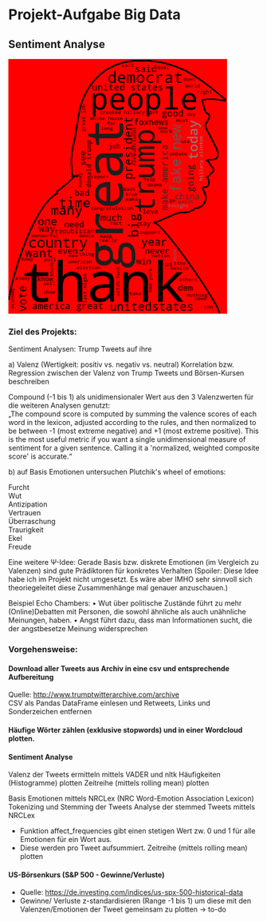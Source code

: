 # Projekt-Aufgabe Big Data
## Sentiment Analyse

![alt text](https://github.com/skrause-data/trump_tweets/blob/master/wordcloud.png)



### Ziel des Projekts:
Sentiment Analysen: Trump Tweets auf ihre 

a) Valenz (Wertigkeit: positiv vs. negativ vs. neutral)
Korrelation bzw. Regression zwischen der Valenz von Trump Tweets und Börsen-Kursen beschreiben

Compound (-1 bis 1) als unidimensionaler Wert aus den 3 Valenzwerten für die weiteren Analysen genutzt:\
„The compound score is computed by summing the valence scores of each word in the lexicon, adjusted according to the rules, and then normalized to be between -1 (most extreme negative) and +1 (most extreme positive). This is the most useful metric if you want a single unidimensional measure of sentiment for a given sentence. Calling it a 'normalized, weighted composite score' is accurate.“

b) auf Basis Emotionen untersuchen
Plutchik's wheel of emotions:

Furcht\
Wut\
Antizipation\
Vertrauen\
Überraschung\
Traurigkeit\
Ekel\
Freude

Eine weitere Ψ-Idee: Gerade Basis bzw. diskrete Emotionen (im Vergleich zu Valenzen) sind gute Prädiktoren für konkretes Verhalten (Spoiler: Diese Idee habe ich im Projekt nicht umgesetzt. Es wäre aber IMHO sehr sinnvoll sich theoriegeleitet diese Zusammenhänge mal genauer anzuschauen.)

Beispiel Echo Chambers: 
•	Wut über politische Zustände führt zu mehr (Online)Debatten mit Personen, die sowohl ähnliche als auch unähnliche Meinungen, haben.
•	Angst führt dazu, dass man Informationen sucht, die der angstbesetze Meinung widersprechen

### Vorgehensweise:

#### Download aller Tweets aus Archiv in eine csv und entsprechende Aufbereitung
Quelle: http://www.trumptwitterarchive.com/archive \
CSV als Pandas DataFrame einlesen und Retweets, Links und Sonderzeichen entfernen

#### Häufige Wörter zählen (exklusive stopwords) und in einer Wordcloud plotten.

#### Sentiment Analyse

Valenz der Tweets ermitteln mittels VADER und nltk
Häufigkeiten (Histogramme) plotten
Zeitreihe (mittels rolling mean) plotten

Basis Emotionen mittels NRCLex (NRC Word-Emotion Association Lexicon)
Tokenizing und Stemming der Tweets
Analyse der stemmed Tweets mittels NRCLex
-	Funktion affect_frequencies gibt einen stetigen Wert zw. 0 und 1 für alle Emotionen für ein Wort aus.
-	Diese werden pro Tweet aufsummiert.
Zeitreihe (mittels rolling mean) plotten

#### US-Börsenkurs (S&P 500 - Gewinne/Verluste)
-	Quelle: https://de.investing.com/indices/us-spx-500-historical-data
-	Gewinne/ Verluste z-standardisieren (Range -1 bis 1) um diese mit den Valenzen/Emotionen der Tweet gemeinsam zu plotten
    ->	to-do
